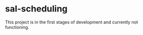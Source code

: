 # sal-scheduling
This project is in the first stages of development and currently not functioning. 
